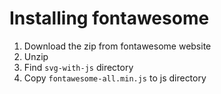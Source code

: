 # Installing fontawesome

1. Download the zip from fontawesome website
2. Unzip
3. Find `svg-with-js` directory
4. Copy `fontawesome-all.min.js` to js directory
